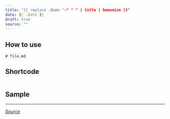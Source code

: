```yaml
---
title: "{{ replace .Name "-" " " | title | humanize }}"
date: {{ .Date }}
draft: true
source: ""
---
```


## How to use

```
# file.md

```

## Shortcode

```

```

## Sample


---
_[Source]()_
